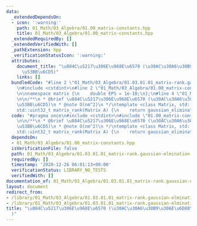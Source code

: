 ```yaml
---
data:
  _extendedDependsOn:
  - icon: ':warning:'
    path: 01_Math/03_Algebra/01.00_matrix-constants.hpp
    title: 01_Math/03_Algebra/01.00_matrix-constants.hpp
  _extendedRequiredBy: []
  _extendedVerifiedWith: []
  _pathExtension: hpp
  _verificationStatusIcon: ':warning:'
  attributes:
    document_title: "\u884C\u5217\u306E\u968E\u6570 (\u30AC\u30A6\u30B9\u306E\u6D88\
      \u53BB\u6CD5)"
    links: []
  bundledCode: "#line 2 \"01_Math/03_Algebra/01.03.01.01_matrix-rank.gaussian-elmination.hpp\"\
    \n#include <cstdint>\n#line 2 \"01_Math/03_Algebra/01.00_matrix-constants.hpp\"\
    \n\nnamespace matrix {\n    double EPS = 1e-10;\n};\n#line 4 \"01_Math/03_Algebra/01.03.01.01_matrix-rank.gaussian-elmination.hpp\"\
    \n\n/**\n * @brief \u884C\u5217\u306E\u968E\u6570 (\u30AC\u30A6\u30B9\u306E\u6D88\
    \u53BB\u6CD5)\n * @note O(nm^2)\n */\ntemplate <class Matrix, std::uint32_t (*gaussian_elimination)(Matrix&)>\n\
    std::uint32_t matrix_rank(Matrix A) {\n    return gaussian_elimination(A);\n}\n"
  code: "#pragma once\n#include <cstdint>\n#include \"01.00_matrix-constants.hpp\"\
    \n\n/**\n * @brief \u884C\u5217\u306E\u968E\u6570 (\u30AC\u30A6\u30B9\u306E\u6D88\
    \u53BB\u6CD5)\n * @note O(nm^2)\n */\ntemplate <class Matrix, std::uint32_t (*gaussian_elimination)(Matrix&)>\n\
    std::uint32_t matrix_rank(Matrix A) {\n    return gaussian_elimination(A);\n}"
  dependsOn:
  - 01_Math/03_Algebra/01.00_matrix-constants.hpp
  isVerificationFile: false
  path: 01_Math/03_Algebra/01.03.01.01_matrix-rank.gaussian-elmination.hpp
  requiredBy: []
  timestamp: '2020-12-26 06:01:13+00:00'
  verificationStatus: LIBRARY_NO_TESTS
  verifiedWith: []
documentation_of: 01_Math/03_Algebra/01.03.01.01_matrix-rank.gaussian-elmination.hpp
layout: document
redirect_from:
- /library/01_Math/03_Algebra/01.03.01.01_matrix-rank.gaussian-elmination.hpp
- /library/01_Math/03_Algebra/01.03.01.01_matrix-rank.gaussian-elmination.hpp.html
title: "\u884C\u5217\u306E\u968E\u6570 (\u30AC\u30A6\u30B9\u306E\u6D88\u53BB\u6CD5\
  )"
---
```

